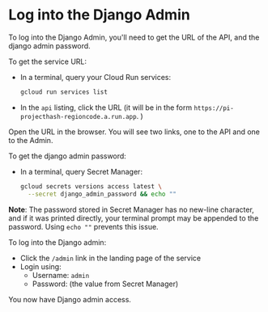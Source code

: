 # Log into the Django Admin

To log into the Django Admin, you'll need to get the URL of the API, and the django admin password. 

To get the service URL: 

* In a terminal, query your Cloud Run services: 

    ```bash
    gcloud run services list
    ```
* In the `api` listing, click the URL (it will be in the form `https://pi-projecthash-regioncode.a.run.app`. )

Open the URL in the browser. You will see two links, one to the API and one to the Admin. 

To get the django admin password: 

* In a terminal, query Secret Manager: 

  ```bash
  gcloud secrets versions access latest \
    --secret django_admin_password && echo ""
  ```

**Note**: The password stored in Secret Manager has no new-line character, and if it was printed directly, your terminal prompt may be appended to the password. Using `echo ""` prevents this issue. 

To log into the Django admin: 

 * Click the `/admin` link in the landing page of the service
 * Login using: 
    * Username: `admin`
    * Password: (the value from Secret Manager)

You now have Django admin access. 

